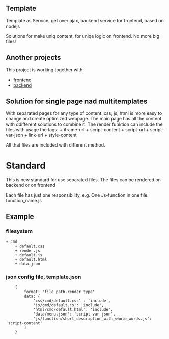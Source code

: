 ## Template
Template as Service, get over ajax, backend service for frontend, based on nodejs

Solutions for make uniq content, for uniqe logic on frontend.
No more big files!

## Another projects
This project is working together with:
+ [frontend](https://devopsterminal.github.io/frontend/)
+ [backend](https://devopsterminal.github.io/backend/)



## Solution for single page nad multitemplates
With separated pages for any type of content: css, js, html
is more easy to change and create optimized webpage.
The main page has all the content with ddifferent solutions to combine it.
The render funktion can include the files with usage the tags:
    + iframe-url
    + script-content
    + script-url
    + script-var-json
    + link-url
    + style-content

All that files are included with different method.

# Standard
This is new standard for use separated files.
The files can be rendered on backend or on frontend

Each file has just one responsibility,
e.g.
One Js-function in one file: function_name.js


## Example

### filesystem

    + cmd
        + default.css
        + render.js
        + default.js
        + default.html
        + data.json


### json config file, template.json


        {
            format: 'file_path-render_type'
            data: {
                'css/cmd/default.css' : 'include',
                'js/cmd/default.js': 'include',
                'html/cmd/default.html': 'include',
                'data/menu.json': 'script-var-json',
                'js/function/short_description_with_whole_words.js': 'script-content'
            ]
        }